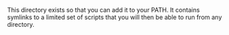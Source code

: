 This directory exists so that you can add it to your PATH. It contains
symlinks to a limited set of scripts that you will then be able to run
from any directory.
